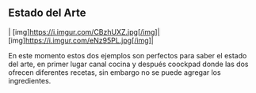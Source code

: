 ## Estado del Arte
| [img]https://i.imgur.com/CBzhUXZ.jpg[/img]| [img]https://i.imgur.com/eNz95PL.jpg[/img]|

En este momento estos dos ejemplos son perfectos para saber el estado del arte, en primer lugar canal cocina y después coockpad donde las dos ofrecen diferentes recetas,
sin embargo no se puede agregar los ingredientes.
